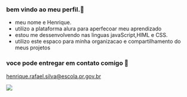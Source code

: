 ### bem vindo ao meu perfil.🎱


- meu nome e Henrique.
- utilizo a plataforma alura para aperfecoar meu aprendizado
- estou me dessenvolvendo nas linguas javaScript,HIML e CSS.
- utilizo este espaco para minha organizacao e compartilhamento do meus projetos


### voce pode entregar em contato comigo 🎈

henrique.rafael.silva@escola.pr.gov.br



![](https://media.tenor.com/WSwfBWKG6P0AAAAC/laugh-haha.gif)
